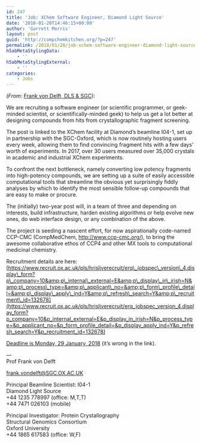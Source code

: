 ```yaml
---
id: 247
title: 'Job: XChem Software Engineer, Diamond Light Source'
date: '2018-01-20T14:46:15+00:00'
author: 'Garrett Morris'
layout: post
guid: 'http://compchemkitchen.org/?p=247'
permalink: /2018/01/20/job-xchem-software-engineer-diamond-light-source/
h5abMetaStylingData:
    - ''
h5abMetaStylingExternal:
    - ''
categories:
    - Jobs
---
```


(*From*: <u>Frank von Delft, DLS &amp; SGC</u>):

We are recruiting a software engineer (or scientific programmer, or geek-minded scientist, or scientifically-minded geek) to help us get a lot better at designing compounds from hits from crystallographic fragment screening.

The post is linked to the XChem facility at Diamond’s beamline I04-1, set up in partnership with the SGC-Oxford, which is now routinely hosting users every week, allowing them to find convincing fragment hits with a few days’ worth of experiments. In 2017, over 30 users measured over 35,000 crystals in academic and industrial XChem experiments.

To confront the next bottleneck, namely converting low potency fragments into high-potency compounds, we are setting up a suite of easily accessible computational tools that streamline the obvious yet surprisingly fiddly analyses by which to identify the most sensible follow-up compounds that are easy to make or procure.

The (initially) two-year post will, in a team of three and depending on interests, build infrastructure, harden existing algorithms or help evolve new ones, do web interface design, or any combination of the above.

The project is seeding a nascent effort, for now aspirationally code-named CCP-CMC (CompMedChem, <http://www.ccp-cmc.org/>), to bring the awesome collaborative ethos of CCP4 and other MX tools to computational medicinal chemistry.

Recruitment details are here: [https://www.recruit.ox.ac.uk/pls/hrisliverecruit/erq\_jobspec\_version\_4.display\_form?p\_company=10&amp;p\_internal\_external=E&amp;p\_display\_in\_irish=N&amp;p\_process\_type=&amp;p\_applicant\_no=&amp;p\_form\_profile\_detail=&amp;p\_display\_apply\_ind=Y&amp;p\_refresh\_search=Y&amp;p\_recruitment\_id=132678](https://www.recruit.ox.ac.uk/pls/hrisliverecruit/erq_jobspec_version_4.display_form?p_company=10&p_internal_external=E&p_display_in_irish=N&p_process_type=&p_applicant_no=&p_form_profile_detail=&p_display_apply_ind=Y&p_refresh_search=Y&p_recruitment_id=132678)

<u> Deadline is Monday, 29 January, 2018</u> (it’s wrong in the link).

—  
Prof Frank von Delft

<frank.vondelft@SGC.OX.AC.UK>

Principal Beamline Scientist: I04-1  
Diamond Light Source  
+44 1235 778997 (office: M,T,T)  
+44 7471 026103 (mobile)

Principal Investigator: Protein Crystallography  
Structural Genomics Consortium  
Oxford University  
+44 1865 617583 (office: W,F)